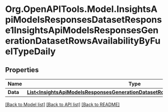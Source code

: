 # Org.OpenAPITools.Model.InsightsApiModelsResponsesDatasetResponse1InsightsApiModelsResponsesGenerationDatasetRowsAvailabilityByFuelTypeDaily

## Properties

Name | Type | Description | Notes
------------ | ------------- | ------------- | -------------
**Data** | [**List&lt;InsightsApiModelsResponsesGenerationDatasetRowsAvailabilityByFuelTypeDaily&gt;**](InsightsApiModelsResponsesGenerationDatasetRowsAvailabilityByFuelTypeDaily.md) |  | [optional] 

[[Back to Model list]](../README.md#documentation-for-models) [[Back to API list]](../README.md#documentation-for-api-endpoints) [[Back to README]](../README.md)

